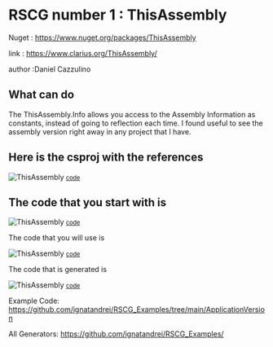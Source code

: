 
# RSCG number 1 : ThisAssembly

Nuget :
    https://www.nuget.org/packages/ThisAssembly


link : https://www.clarius.org/ThisAssembly/ 


author :Daniel Cazzulino


## What can do

The ThisAssembly.Info allows you access to the Assembly Information as constants, instead of going to reflection each time. I found useful to see the assembly version right away in any project that I have.

## Here is the csproj with the references

![ThisAssembly](http://ignatandrei.github.io/RSCG_Examples/images/ThisAssembly/The.csproj.png)
<small>
<a href='http://ignatandrei.github.io/RSCG_Examples/images/ThisAssembly/The.csproj' target='_blank'>code</a>
</small>


## The code that you start with is 


![ThisAssembly](http://ignatandrei.github.io/RSCG_Examples/images/ThisAssembly/ExistingCode.cs.png)
<small>
<a href='http://ignatandrei.github.io/RSCG_Examples/images/ThisAssembly/ExistingCode.cs' target='_blank'>code</a>
</small>

The code that you will use is

![ThisAssembly](http://ignatandrei.github.io/RSCG_Examples/images/ThisAssembly/Usage.cs.png)
<small>
<a href='http://ignatandrei.github.io/RSCG_Examples/images/ThisAssembly/Usage.cs' target='_blank'>code</a>
</small>



The code that is generated is

![ThisAssembly](http://ignatandrei.github.io/RSCG_Examples/images/ThisAssembly/GeneratedCode.cs.png)
<small>
<a href='http://ignatandrei.github.io/RSCG_Examples/images/ThisAssembly/GeneratedCode.cs' target='_blank'>code</a>
</small>


Example Code: <a href="https://github.com/ignatandrei/RSCG_Examples/tree/main/ApplicationVersion" rel="noopener" target="_blank">https://github.com/ignatandrei/RSCG_Examples/tree/main/ApplicationVersion</a>

All Generators: <a href="https://github.com/ignatandrei/RSCG_Examples/">https://github.com/ignatandrei/RSCG_Examples/</a>

